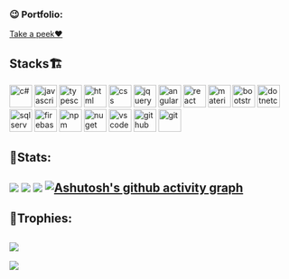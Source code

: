 <h3 align="left">😉 Portfolio:</h3>
<a href="https://sujith-sairam.github.io/">Take a peek❤️</a>
<h2 align="left">Stacks🏗</h2>
<p align="left">

<img src="https://devicon-website.vercel.app/api/csharp/original.svg" alt="c#" width="40" height="40" />
<img src="https://devicon-website.vercel.app/api/javascript/original.svg" alt="javascript" width="40" height="40" />
<img src="https://devicon-website.vercel.app/api/typescript/original.svg" alt="typescript" width="40" height="40" />
<img src="https://devicon-website.vercel.app/api/html5/original.svg" alt="html" width="40" height="40" />
<img src="https://devicon-website.vercel.app/api/css3/original.svg" alt="css" width="40" height="40" />
<img src="https://devicon-website.vercel.app/api/jquery/original-wordmark.svg" alt="jquery" width="40" height="40" />
<img src="https://devicon-website.vercel.app/api/angularjs/original.svg" alt="angular" width="40" height="40" />
<img src="https://devicon-website.vercel.app/api/react/original-wordmark.svg" alt="react" width="40" height="40" />
<img src="https://devicon-website.vercel.app/api/materialui/original.svg" alt="materialui" width="40" height="40" />
<img src="https://devicon-website.vercel.app/api/bootstrap/original.svg" alt="bootstrap" width="40" height="40" />
<img src="https://devicon-website.vercel.app/api/dotnetcore/original.svg" alt="dotnetcore" width="40" height="40" />
<img src="https://devicon-website.vercel.app/api/microsoftsqlserver/plain-wordmark.svg" alt="sqlserver" width="40" height="40" />
<img src="https://devicon-website.vercel.app/api/firebase/plain.svg" alt="firebase" width="40" height="40" />
<img src="https://devicon-website.vercel.app/api/npm/original-wordmark.svg" alt="npm" width="40" height="40" />
<img src="https://devicon-website.vercel.app/api/nuget/original.svg" alt="nuget" width="40" height="40" />
<img src="https://devicon-website.vercel.app/api/vscode/original.svg" alt="vscode" width="40" height="40" />
<img src="https://devicon-website.vercel.app/api/github/original.svg" alt="github" width="40" height="40" />
<img src="https://devicon-website.vercel.app/api/git/original.svg" alt="git" width="40" height="40" />
 </p>
 
🕺Stats:
-----------------------------------------------
![](https://github-readme-stats.vercel.app/api?username=sujith-sairam&theme=tokyonight&hide_border=false&include_all_commits=true&count_private=true)
![](https://github-readme-streak-stats.herokuapp.com/?user=sujith-sairam&theme=tokyonight&hide_border=false)
![](https://github-readme-stats.vercel.app/api/top-langs/?username=sujith-sairam&theme=tokyonight&hide_border=false&include_all_commits=true&count_private=true&layout=compact)
[![Ashutosh's github activity graph](https://github-readme-activity-graph.vercel.app/graph?username=sujith-sairam&bg_color=18162c&color=7377b5&line=644267&point=b4acb1&area=true&hide_border=true)](https://github.com/ashutosh00710/github-readme-activity-graph)
---

<!-- Proudly created with GPRM ( https://gprm.itsvg.in ) -->

## 👑Trophies:

![](https://github-profile-trophy.vercel.app/?username=sujith-sairam&theme=apprentice&no-frame=true&no-bg=true&margin-w=4)
---
[![](https://visitcount.itsvg.in/api?id=sujith-sairam&label=Profile%20Views&color=1&icon=0&pretty=true)](https://visitcount.itsvg.in)

